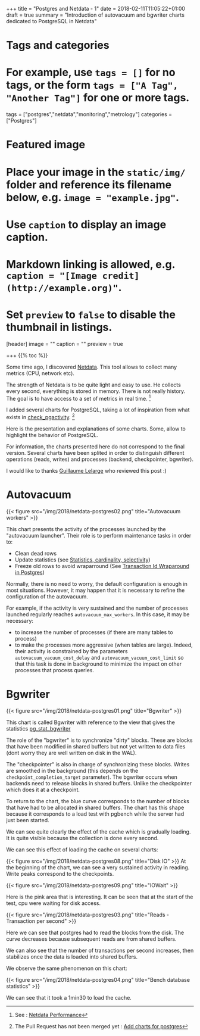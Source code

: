+++
title = "Postgres and Netdata - 1"
date = 2018-02-11T11:05:22+01:00
draft = true
summary = "Introduction of autovacuum and bgwriter charts dedicated to PostgreSQL in Netdata"


# Tags and categories
# For example, use `tags = []` for no tags, or the form `tags = ["A Tag", "Another Tag"]` for one or more tags.
tags = ["postgres","netdata","monitoring","metrology"]
categories = ["Postgres"]

# Featured image
# Place your image in the `static/img/` folder and reference its filename below, e.g. `image = "example.jpg"`.
# Use `caption` to display an image caption.
#   Markdown linking is allowed, e.g. `caption = "[Image credit](http://example.org)"`.
# Set `preview` to `false` to disable the thumbnail in listings.
[header]
image = ""
caption = ""
preview = true

+++
{{% toc %}}

Some time ago, I discovered [Netdata](https://my-netdata.io/).
This tool allows to collect many metrics (CPU, network etc).

The strength of Netdata is to be quite light and easy to use. He collects
every second, everything is stored in memory. There is not really
history. The goal is to have access to a set of metrics in real time. [^1]

I added several charts for PostgreSQL, taking a lot of inspiration from
what exists in [check_pgactivity](https://github.com/OPMDG/check_pgactivity). [^2]

Here is the presentation and explanations of some charts. Some,
allow to highlight the behavior of PostgreSQL.

For information, the charts presented here do not correspond to the final version.
Several charts have been splited in order to distinguish different operations
(reads, writes) and processes (backend, checkpointer, bgwriter).

I would like to thanks [Guillaume Lelarge](https://twitter.com/g_lelarge) who
reviewed this post :)

# Autovacuum

{{< figure src="/img/2018/netdata-postgres02.png" title="Autovacuum workers" >}}

This chart presents the activity of the processes launched by the "autovacuum launcher".
Their role is to perform maintenance tasks in order to:

  * Clean dead rows
  * Update statistics (see [Statistics, cardinality, selectivity](https://blog.anayrat.info/en/2017/11/26/postgresql---jsonb-and-statistics/#statistics-cardinality-selectivity))
  * Freeze old rows to avoid wraparround (See [Transaction Id Wraparound in Postgres](http://malisper.me/transaction-id-wraparound-in-postgres/))

Normally, there is no need to worry, the default configuration is enough in
most situations. However, it may happen that it is necessary to refine the
configuration of the autovacuum.

For example, if the activity is very sustained and the number of processes launched
regularly reaches `autovacuum_max_workers`. In this case, it may be necessary:


  * to increase the number of processes (if there are many tables to process)
  * to make the processes more aggressive (when tables are large).
  Indeed, their activity is constrained by the parameters `autovacuum_vacuum_cost_delay`
  and `autovacuum_vacuum_cost_limit` so that this task is done in background
  to minimize the impact on other processes that process queries.

# Bgwriter

{{< figure src="/img/2018/netdata-postgres01.png" title="Bgwriter" >}}

This chart is called Bgwriter with reference to the view that gives the statistics [pg_stat_bgwriter](https://www.postgresql.org/docs/current/static/monitoring-stats.html#PG-STAT-BGWRITER-VIEW)

The role of the "bgwriter" is to synchronize "dirty" blocks. These are blocks that
have been modified in shared buffers but not yet written to data files
(dont worry they are well written on disk in the WAL).

The "checkpointer" is also in charge of synchronizing these blocks. Writes
are smoothed in the background (this depends on the `checkpoint_completion_target` parameter).
The bgwriter occurs when backends need to release blocks in
shared buffers. Unlike the checkpointer which does it at a checkpoint.


To return to the chart, the blue curve corresponds to the number of blocks that have
had to be allocated in shared buffers. The chart has this shape because it corresponds to
a load test with pgbench while the server had just been started.

We can see quite clearly the effect of the cache which is gradually loading. It is
quite visible because the collection is done every second.

We can see this effect of loading the cache on several charts:

{{< figure src="/img/2018/netdata-postgres08.png" title="Disk IO" >}}
At the beginning of the chart, we can see a very sustained activity in reading.
Write peaks correspond to the checkpoints.


{{< figure src="/img/2018/netdata-postgres09.png" title="IOWait" >}}

Here is the pink area that is interesting. It can be seen that at the start of the test,
cpu were waiting for disk access.

{{< figure src="/img/2018/netdata-postgres03.png" title="Reads - Transaction per second" >}}

Here we can see that postgres had to read the blocks from the disk. The curve
decreases because subsequent reads are from shared buffers.

We can also see that the number of transactions per second increases, then
stabilizes once the data is loaded into shared buffers.

We observe the same phenomenon on this chart:

{{< figure src="/img/2018/netdata-postgres04.png" title="Bench database statistics" >}}

We can see that it took a 1min30 to load the cache.


[^1]: See : [Netdata Performance](https://github.com/firehol/netdata/wiki/Performance)
[^2]: The Pull Request has not been merged yet : [Add charts for postgres](https://github.com/firehol/netdata/pull/3400)
